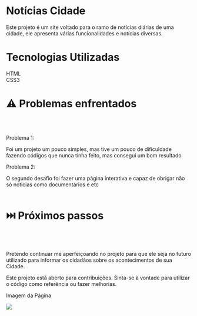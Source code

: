 <h1>Notícias Cidade</h1>

Este projeto é um site voltado para o ramo de notícias diárias de uma cidade, ele apresenta várias funcionalidades e notícias diversas.

<h1>Tecnologias Utilizadas</h1>

HTML<br>
CSS3

<h1>⚠️ Problemas enfrentados</h1>
<br><br>


Problema 1:

Foi um projeto um pouco simples, mas tive um pouco de dificuldade fazendo códigos que nunca tinha feito, mas consegui um bom resultado

Problema 2:

O segundo desafio foi fazer uma página interativa e capaz de obrigar não só noticias como documentários e etc<br><br>


<h1>⏭️ Próximos passos</h1>
<br><br>


Pretendo continuar me aperfeiçoando no projeto para que ele seja no futuro utilizado para informar os cidadãos sobre os acontecimentos de sua Cidade.


Este projeto está aberto para contribuições. Sinta-se à vontade para utilizar o código como referência ou fazer melhorias.

Imagem da Página 

<img src="https://github.com/IanPedr/NoticiasCidades/issues/1#issue-2121851163">
